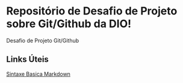 # Repositório de Desafio de Projeto sobre Git/Github da DIO!

Desafio de Projeto Git/Github

## Links Úteis

[Sintaxe Basica Markdown](https://www.markdownguide.org/basic-syntax/)
